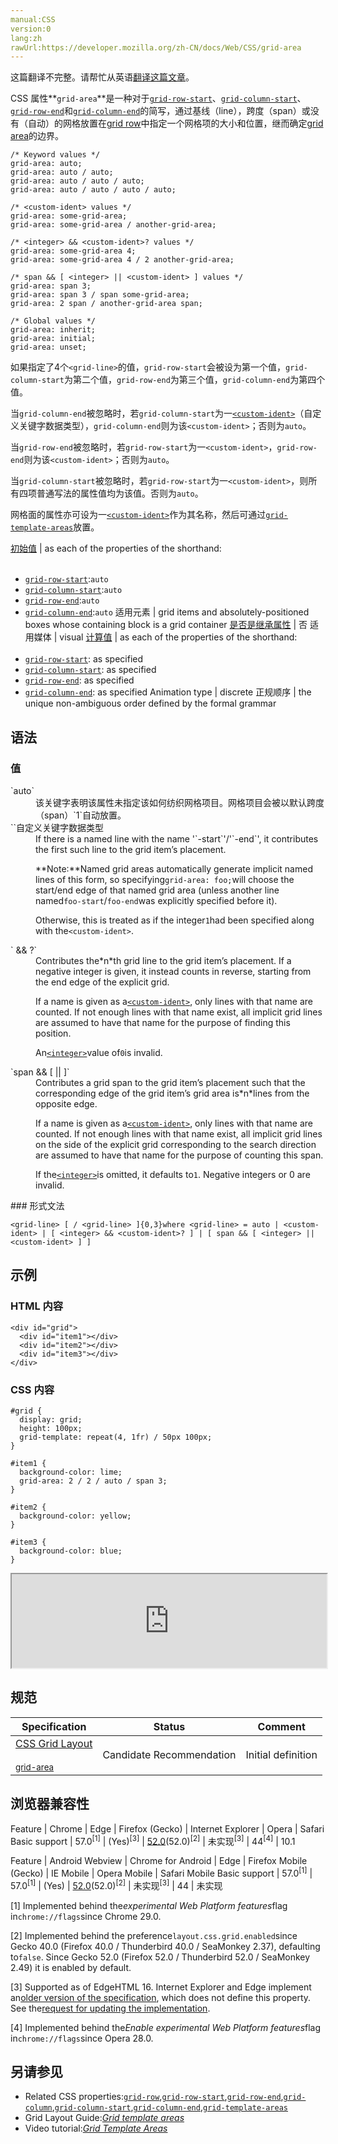 ```yaml
---
manual:CSS
version:0
lang:zh
rawUrl:https://developer.mozilla.org/zh-CN/docs/Web/CSS/grid-area
---
```




这篇翻译不完整。请帮忙从英语[翻译这篇文章](%30330 "")。






CSS 属性**`grid-area`**是一种对于[`grid-row-start`](%27987 "此页面仍未被本地化, 期待您的翻译!")、[`grid-column-start`](%27984 "此页面仍未被本地化, 期待您的翻译!")、[`grid-row-end`](%27986 "此页面仍未被本地化, 期待您的翻译!")和[`grid-column-end`](%27983 "此页面仍未被本地化, 期待您的翻译!")的简写，通过基线（line），跨度（span）或没有（自动）的网格放置在[grid row](%30331 "grid row: A grid row is a horizontal track in a CSS Grid Layout, that is the space between two horizontal grid lines. It is defined by the grid-template-rows property or in the shorthand grid or grid-template properties.")中指定一个网格项的大小和位置，继而确定[grid area](%30332 "grid area: A grid area is one or more grid cells that make up a rectangular area on the grid. Grid areas are created when you place an item using line-based placement or when defining areas using named grid areas.")的边界。


```
/* Keyword values */
grid-area: auto;
grid-area: auto / auto;
grid-area: auto / auto / auto;
grid-area: auto / auto / auto / auto;

/* <custom-ident> values */
grid-area: some-grid-area;
grid-area: some-grid-area / another-grid-area;

/* <integer> && <custom-ident>? values */
grid-area: some-grid-area 4;
grid-area: some-grid-area 4 / 2 another-grid-area;

/* span && [ <integer> || <custom-ident> ] values */
grid-area: span 3;
grid-area: span 3 / span some-grid-area;
grid-area: 2 span / another-grid-area span;

/* Global values */
grid-area: inherit;
grid-area: initial;
grid-area: unset;
```


如果指定了4个`<grid-line>`的值，`grid-row-start`会被设为第一个值，`grid-column-start`为第二个值，`grid-row-end`为第三个值，`grid-column-end`为第四个值。



当`grid-column-end`被忽略时，若`grid-column-start`为一[`<custom-ident>`](%27909 "<custom-ident> CSS data type denotes an arbitrary user-defined string used as an identifier. It is case-sensitive, and certain values are forbidden in various contexts to prevent ambiguity.")（自定义关键字数据类型），`grid-column-end`则为该`<custom-ident>`；否则为`auto`。



当`grid-row-end`被忽略时，若`grid-row-start`为一`<custom-ident>`，`grid-row-end`则为该`<custom-ident>`；否则为`auto`。



当`grid-column-start`被忽略时，若`grid-row-start`为一`<custom-ident>`，则所有四项普通写法的属性值均为该值。否则为`auto`。



网格面的属性亦可设为一[`<custom-ident>`](%27909 "<custom-ident> CSS data type denotes an arbitrary user-defined string used as an identifier. It is case-sensitive, and certain values are forbidden in various contexts to prevent ambiguity.")作为其名称，然后可通过[`grid-template-areas`](%27989 "grid-template-areas 属性是 grid areas 在CSS中的特定命名.")放置。


[初始值](%28302 "") | as each of the properties of the shorthand:<br></br>
* [`grid-row-start`](%27987 "此页面仍未被本地化, 期待您的翻译!"):`auto`
* [`grid-column-start`](%27984 "此页面仍未被本地化, 期待您的翻译!"):`auto`
* [`grid-row-end`](%27986 "此页面仍未被本地化, 期待您的翻译!"):`auto`
* [`grid-column-end`](%27983 "此页面仍未被本地化, 期待您的翻译!"):`auto` 
适用元素 | grid items and absolutely-positioned boxes whose containing block is a grid container 
[是否是继承属性](%28299 "") | 否 
适用媒体 | visual 
[计算值](%28304 "") | as each of the properties of the shorthand:<br></br>
* [`grid-row-start`](%27987 "此页面仍未被本地化, 期待您的翻译!"): as specified
* [`grid-column-start`](%27984 "此页面仍未被本地化, 期待您的翻译!"): as specified
* [`grid-row-end`](%27986 "此页面仍未被本地化, 期待您的翻译!"): as specified
* [`grid-column-end`](%27983 "此页面仍未被本地化, 期待您的翻译!"): as specified 
Animation type | discrete 
正规顺序 | the unique non-ambiguous order defined by the formal grammar 


## 语法<a name="语法"></a>

### 值<a name="值"></a>
<dl><dt id=''>`auto`</dt><dd>该关键字表明该属性未指定该如何纺织网格项目。网格项目会被以默认跨度（span）`1`自动放置。</dd><dt id=''>`<custom-ident>`自定义关键字数据类型</dt><dd>If there is a named line with the name &#39;`<custom-ident>-start`&#39;/&#39;`<custom-ident>-end`&#39;, it contributes the first such line to the grid item’s placement.

**Note:**Named grid areas automatically generate implicit named lines of this form, so specifying`grid-area: foo;`will choose the start/end edge of that named grid area (unless another line named`foo-start`/`foo-end`was explicitly specified before it).



Otherwise, this is treated as if the integer`1`had been specified along with the`<custom-ident>`.

</dd><dt id=''>`<integer> && <custom-ident>?`</dt><dd>Contributes the*n*th grid line to the grid item’s placement. If a negative integer is given, it instead counts in reverse, starting from the end edge of the explicit grid.

If a name is given as a[`<custom-ident>`](%27909 "<custom-ident> CSS data type denotes an arbitrary user-defined string used as an identifier. It is case-sensitive, and certain values are forbidden in various contexts to prevent ambiguity."), only lines with that name are counted. If not enough lines with that name exist, all implicit grid lines are assumed to have that name for the purpose of finding this position.



An[`<integer>`](%28014 "The <integer> CSS data type is a special type of number that represents a whole number, whether positive or negative. Integers can be used in numerous CSS properties, such as column-count, counter-increment, grid-column, grid-row, and z-index.")value of`0`is invalid.

</dd><dt id=''>`span && [ <integer> || <custom-ident> ]`</dt><dd>Contributes a grid span to the grid item’s placement such that the corresponding edge of the grid item’s grid area is*n*lines from the opposite edge.

If a name is given as a[`<custom-ident>`](%27909 "<custom-ident> CSS data type denotes an arbitrary user-defined string used as an identifier. It is case-sensitive, and certain values are forbidden in various contexts to prevent ambiguity."), only lines with that name are counted. If not enough lines with that name exist, all implicit grid lines on the side of the explicit grid corresponding to the search direction are assumed to have that name for the purpose of counting this span.



If the[`<integer>`](%28014 "The <integer> CSS data type is a special type of number that represents a whole number, whether positive or negative. Integers can be used in numerous CSS properties, such as column-count, counter-increment, grid-column, grid-row, and z-index.")is omitted, it defaults to`1`. Negative integers or 0 are invalid.

</dd></dl>
### 形式文法<a name="形式文法"></a>

```
<grid-line> [ / <grid-line> ]{0,3}where <grid-line> = auto | <custom-ident> | [ <integer> && <custom-ident>? ] | [ span && [ <integer> || <custom-ident> ] ]
```

## 示例<a name="示例"></a>

### HTML 内容<a name="HTML_内容"></a>

```
<div id="grid">
  <div id="item1"></div>
  <div id="item2"></div>
  <div id="item3"></div>
</div>
```

### CSS 内容<a name="CSS_内容"></a>

```
#grid {
  display: grid;
  height: 100px;
  grid-template: repeat(4, 1fr) / 50px 100px;
}

#item1 {
  background-color: lime;
  grid-area: 2 / 2 / auto / span 3;
}

#item2 {
  background-color: yellow;
}

#item3 {
  background-color: blue;
} 

```


<iframe src='https://mdn.mozillademos.org/zh-CN/docs/Web/CSS/grid-area$samples/Example?revision=1367672' width='100%' height='150px'></iframe>


## 规范<a name="规范"></a>

Specification | Status | Comment 
 ---  |  ---  |  ---  | 
[CSS Grid Layout<br></br><small>grid-area</small>](%30333 "") | Candidate Recommendation | Initial definition 


## 浏览器兼容性<a name="浏览器兼容性"></a>

Feature | Chrome | Edge | Firefox (Gecko) | Internet Explorer | Opera | Safari 
Basic support | 57.0<sup>[1]</sup> | (Yes)<sup>[3]</sup> | [52.0](%4033 "Released on 2017-03-07.")(52.0)<sup>[2]</sup> | 未实现<sup>[3]</sup> | 44<sup>[4]</sup> | 10.1 



Feature | Android Webview | Chrome for Android | Edge | Firefox Mobile (Gecko) | IE Mobile | Opera Mobile | Safari Mobile 
Basic support | 57.0<sup>[1]</sup> | 57.0<sup>[1]</sup> | (Yes) | [52.0](%4033 "Released on 2017-03-07.")(52.0)<sup>[2]</sup> | 未实现<sup>[3]</sup> | 44 | 未实现 




[1] Implemented behind the*experimental Web Platform features*flag in`chrome://flags`since Chrome 29.0.



[2] Implemented behind the preference`layout.css.grid.enabled`since Gecko 40.0 (Firefox 40.0 / Thunderbird 40.0 / SeaMonkey 2.37), defaulting to`false`. Since Gecko 52.0 (Firefox 52.0 / Thunderbird 52.0 / SeaMonkey 2.49) it is enabled by default.



[3] Supported as of EdgeHTML 16. Internet Explorer and Edge implement an[older version of the specification](%30334 ""), which does not define this property. See the[request for updating the implementation](%30335 "").



[4] Implemented behind the*Enable experimental Web Platform features*flag in`chrome://flags`since Opera 28.0.


## 另请参见<a name="另请参见"></a>

* Related CSS properties:[`grid-row`](%27985 "此页面仍未被本地化, 期待您的翻译!"),[`grid-row-start`](%27987 "此页面仍未被本地化, 期待您的翻译!"),[`grid-row-end`](%27986 "此页面仍未被本地化, 期待您的翻译!"),[`grid-column`](%27982 "此页面仍未被本地化, 期待您的翻译!"),[`grid-column-start`](%27984 "此页面仍未被本地化, 期待您的翻译!"),[`grid-column-end`](%27983 "此页面仍未被本地化, 期待您的翻译!"),[`grid-template-areas`](%27989 "grid-template-areas 属性是 grid areas 在CSS中的特定命名.")
* Grid Layout Guide:*[Grid template areas](%30336 "")*
* Video tutorial:*[Grid Template Areas](%30337 "")*



